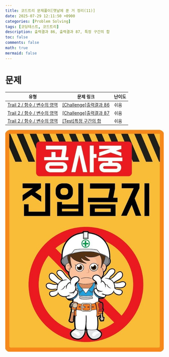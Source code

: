 ```yaml
---
title: 코드트리 문제풀이[옛날에 푼 거 정리(11)]
date: 2025-07-29 12:11:50 +0900
categories: [Problem Solving]
tags: [코딩테스트, 코드트리]
description: 출력결과 86, 출력결과 87, 특정 구간의 합
toc: false
comments: false
math: true
mermaid: false
---
```


# 문제
|유형|문제 링크|난이도|
|---|---|---|
|[Trail 2 / 함수 / 변수의 영역](https://www.codetree.ai/trail-info/novice-mid/)|[[Challenge]출력결과 86](https://www.codetree.ai/trails/complete/curated-cards/challenge-reading-86/)|쉬움|
|[Trail 2 / 함수 / 변수의 영역](https://www.codetree.ai/trail-info/novice-mid/)|[[Challenge]출력결과 87](https://www.codetree.ai/trails/complete/curated-cards/challenge-reading-87/)|쉬움|
|[Trail 2 / 함수 / 변수의 영역](https://www.codetree.ai/trail-info/novice-mid/)|[[Test]특정 구간의 합](https://www.codetree.ai/trails/complete/curated-cards/test-sum-of-specific-intervals/)|쉬움|

![공사중](/assets/post_assets/공사중.jpg)